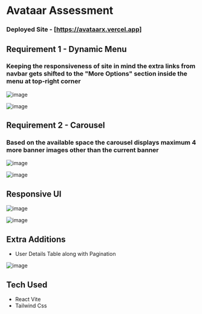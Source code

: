 # Avataar Assessment

### Deployed Site -  [https://avataarx.vercel.app]

## Requirement 1 - Dynamic Menu

### Keeping the responsiveness of site in mind the extra links from navbar gets shifted to the "More Options" section inside the menu at top-right corner

![image](https://github.com/Aseem5047/avataar/assets/80787027/e4ef80b8-e21b-47bb-8e45-555f070b8076)

![image](https://github.com/Aseem5047/avataar/assets/80787027/a1ea6f69-c266-48e9-97a2-7d4789c5b5a4)


## Requirement 2 - Carousel

### Based on the available space the carousel displays maximum 4 more banner images other than the current banner

![image](https://github.com/Aseem5047/avataar/assets/80787027/5a7e4fc0-3e1b-47a1-8d5d-2577628d251b)

![image](https://github.com/Aseem5047/avataar/assets/80787027/e16143f0-c180-402e-a08a-dd1715da358c)

## Responsive UI

![image](https://github.com/Aseem5047/avataar/assets/80787027/ab561e27-cdb5-4be2-8a6a-99d2a9bbdd85)

![image](https://github.com/Aseem5047/avataar/assets/80787027/20501466-2ff5-4a6f-a1b5-af8cd793e265)

## Extra Additions

  * User Details Table along with Pagination

![image](https://github.com/Aseem5047/avataar/assets/80787027/78036f6a-27cc-48e1-acce-25b200a37678)

## Tech Used
  * React Vite
  * Tailwind Css

